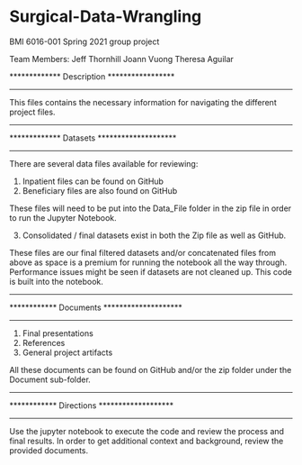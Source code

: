 # Surgical-Data-Wrangling
BMI 6016-001 Spring 2021 group project

Team Members:
Jeff Thornhill
Joann Vuong
Theresa Aguilar

************* Description *****************
*******************************************
This files contains the necessary information for navigating the different project files.

*******************************************
************* Datasets ********************
*******************************************
There are several data files available for reviewing:
1. Inpatient files can be found on GitHub
2. Beneficiary files are also found on GitHub

These files will need to be put into the Data_File folder in the zip file in order to run the Jupyter Notebook.

3. Consolidated / final datasets exist in both the Zip file as well as GitHub.

These files are our final filtered datasets and/or concatenated files from above as space is a premium for running the notebook all the way through. Performance issues might be seen if datasets are not cleaned up. This code is built into the notebook.

*******************************************
************ Documents ********************
*******************************************
1. Final presentations
2. References
3. General project artifacts

All these documents can be found on GitHub and/or the zip folder under the Document sub-folder.

*******************************************
************ Directions *******************
*******************************************

Use the jupyter notebook to execute the code and review the process and final results. In order to get additional context and background, review the provided documents.
